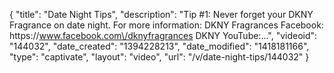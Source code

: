 {
    "title": "Date Night Tips",
    "description": "Tip #1: Never forget your DKNY Fragrance on date night. For more information: DKNY Fragrances Facebook: https:\/\/www.facebook.com\/dknyfragrances DKNY YouTube:...",
    "videoid": "144032",
    "date_created": "1394228213",
    "date_modified": "1418181166",
    "type": "captivate",
    "layout": "video",
    "url": "\/v\/date-night-tips\/144032"
}